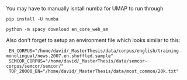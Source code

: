 You may have to manually isntall numba for UMAP to run through

```
pip install -U numba
```

```
python -m spacy download en_core_web_sm
```

Also don't forget to setup an environment file which looks similar to this:

```
 EN_CORPUS="/home/david/_MasterThesis/data/corpus/english/training-monolingual/news.2007.en.shuffled.sample"
 SEMCOR_CORPUS="/home/david/_MasterThesis/data/semcor-corpus/semcor/semcor/"
 TOP_20000_EN="/home/david/_MasterThesis/data/most_common/20k.txt"
```